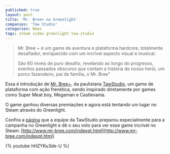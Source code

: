 ```yaml
---
published: true
layout: post
title: 'Mr. Bree+ no Greenlight'
companies: 'Taw Studio'
categories: News
tags: steam video greenlight taw-studio
---
```

> Mr. Bree + &#233; um game de aventura e plataforma hardcore, totalmente desafiador, enriquecido com um incr&#237;vel aspecto visual e musical.
>
> S&#227;o 60 n&#237;veis de puro desafio, revelando ao longo do progresso, eventos passados obscuros que contam a hist&#243;ria do nosso her&#243;i, um porco fazendeiro, pai de fam&#237;lia, o Mr. Bree&quot;
 

Essa &#233; introdu&#231;&#227;o de [Mr. Bree+](http://www.mr-bree.com/indexpt.html), da paulistana [TawStudio](http://tawstudio.com/), um game de plataforma com a&#231;&#227;o fren&#233;tica, sendo inspirado diretamente por games como Super Meat boy, Megaman e Castlevania.
 
O game ganhou diversas premia&#231;&#245;es e agora est&#225; tentando um lugar no Steam atrav&#233;s do Greenlight.

Confira a [p&#225;gina](http://www.mr-bree.com/indexpt.html) que a equipe da TawStudio preparou especialmente para a campanha no Greenlight e d&#234; o seu voto para ver esse game incr&#237;vel no Steam: [http://www.mr-bree.com/indexpt.html](http://www.mr-bree.com/indexpt.html)
 
{% youtube hHZYKu3de-U %}
